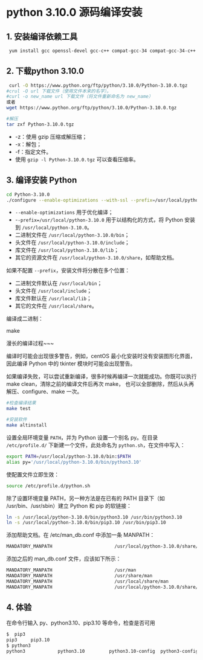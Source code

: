 #  python 3.10.0 源码编译安装

## 1. 安装编译依赖工具
```bash
 yum install gcc openssl-devel gcc-c++ compat-gcc-34 compat-gcc-34-c++
```
## 2. 下载python 3.10.0

```bash
 curl -O https://www.python.org/ftp/python/3.10.0/Python-3.10.0.tgz
#crul -O url 下载文件（使用文件本来的名字）。
#curl -o new_name url 下载文件（将文件重新命名为 new_name）
或者
wget https://www.python.org/ftp/python/3.10.0/Python-3.10.0.tgz

#解压
tar zxf Python-3.10.0.tgz
```

 - -z：使用 gzip 压缩或解压缩；
 - -x：解包；
 - -f：指定文件。
 - 使用 `gzip -l Python-3.10.0.tgz` 可以查看压缩率。

##  3. 编译安装 Python

```bash
cd Python-3.10.0
./configure --enable-optimizations --with-ssl --prefix=/usr/local/python-3.10.0
```

 - `--enable-optimizations` 用于优化编译；
 - -`-prefix=/usr/local/python-3.10.0` 用于以结构化的方式，将 Python 安装到 `/usr/local/python-3.10.0`。
 - 二进制文件在 `/usr/local/python-3.10.0/bin`；
 - 头文件在 `/usr/local/python-3.10.0/include`；
 - 库文件在 `/usr/local/python-3.10.0/lib`；
 - 其它的资源文件在 `/usr/local/python-3.10.0/share`，如帮助文档。

如果不配置 `--prefix`，安装文件将分散在多个位置：

 - 二进制文件默认在 `/usr/local/bin`；
 - 头文件在 `/usr/local/include`；
 - 库文件默认在 `/usr/local/lib`；
 - 其它的文件在 `/usr/local/share`。

编译成二进制：

make

漫长的编译过程~~~

编译时可能会出现很多警告，例如，centOS 最小化安装时没有安装图形化界面，因此编译 Python 中的 tkinter 模块时可能会出现警告。

如果编译失败，可以尝试重新编译，很多时候再编译一次就能成功。你既可以执行 make clean，清除之前的编译文件后再次 make， 也可以全部删除，然后从头再解压、configure、make 一次。

```bash
#检查编译结果
make test

#安装软件
make altinstall
```

设置全局环境变量 `PATH`，并为 Python 设置一个别名 py。在目录 `/etc/profile.d/` 下新建一个文件，此处命名为 `python.sh`，在文件中写入：

```bash
export PATH=/usr/local/python-3.10.0/bin:$PATH
alias py='/usr/local/python-3.10.0/bin/python3.10'
```

使配置文件立即生效：

```bash
source /etc/profile.d/python.sh
```
除了设置环境变量 PATH，另一种方法是在已有的 PATH 目录下（如 /usr/bin、/usr/sbin）建立 Python 和 pip 的软链接：

```bash
ln -s /usr/local/python-3.10.0/bin/python3.10 /usr/bin/python3.10
ln -s /usr/local/python-3.10.0/bin/pip3.10 /usr/bin/pip3.10
```

添加帮助文档。在 /etc/man_db.conf 中添加一条 MANPATH：

```bash
MANDATORY_MANPATH                       /usr/local/python-3.10.0/share/man
```

添加之后的 man_db.conf 文件，应该如下所示：

```bash
MANDATORY_MANPATH                       /usr/man
MANDATORY_MANPATH                       /usr/share/man
MANDATORY_MANPATH                       /usr/local/share/man
MANDATORY_MANPATH                       /usr/local/python-3.10.0/share/man
```

##  4. 体验
在命令行输入 py、python3.10、pip3.10 等命令，检查是否可用

```bash
$  pip3
pip3     pip3.10  
$ python3
python3            python3.10         python3.10-config  python3-config     
```
